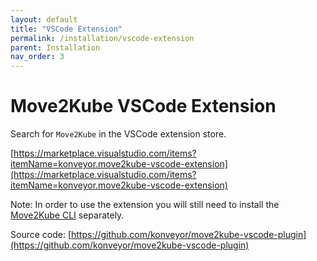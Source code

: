 ```yaml
---
layout: default
title: "VSCode Extension"
permalink: /installation/vscode-extension
parent: Installation
nav_order: 3
---
```


# Move2Kube VSCode Extension

Search for `Move2Kube` in the VSCode extension store.

[https://marketplace.visualstudio.com/items?itemName=konveyor.move2kube-vscode-extension](https://marketplace.visualstudio.com/items?itemName=konveyor.move2kube-vscode-extension)

Note: In order to use the extension you will still need to install the [Move2Kube CLI](/installation) separately.

Source code: [https://github.com/konveyor/move2kube-vscode-plugin](https://github.com/konveyor/move2kube-vscode-plugin)
